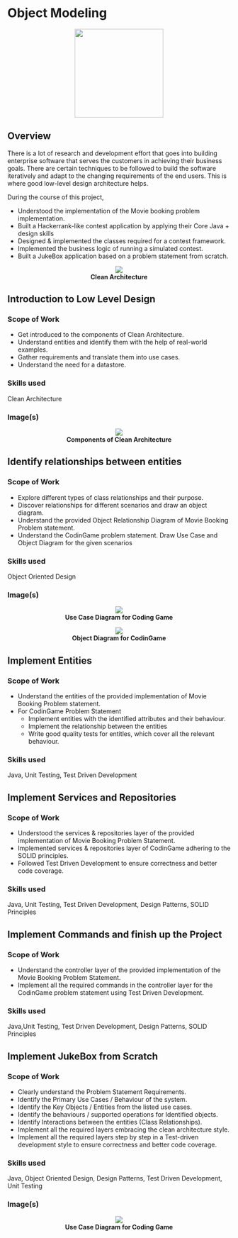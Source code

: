 # Object Modeling
<p align="center"> 
<img width="200" height="200" src="https://raw.githubusercontent.com/axitchandora/Personal-Stuff/main/Images/oops.png"> </br>

## Overview

There is a lot of research and development effort that goes into building enterprise software that serves the customers in achieving their business goals. There are certain techniques to be followed to build the software iteratively and adapt to the changing requirements of the end users. This is where good low-level design architecture helps.

During the course of this project,

-   Understood the implementation of the Movie booking problem implementation.
-   Built a Hackerrank-like contest application by applying their Core Java + design skills
-   Designed & implemented the classes required for a contest framework.
-   Implemented the business logic of running a simulated contest.
-   Built a JukeBox application based on a problem statement from scratch.
<p align="center"> 
<img src="https://raw.githubusercontent.com/axitchandora/Personal-Stuff/main/Images/Clean%20Architecture.png"> </br>
<b>Clean Architecture</b> </p>

## Introduction to Low Level Design

### Scope of Work

-   Get introduced to the components of Clean Architecture.
-   Understand entities and identify them with the help of real-world examples.
-   Gather requirements and translate them into use cases.
-   Understand the need for a datastore.

### Skills used

Clean Architecture

### Image(s)

<p align="center"> 
<img src="https://raw.githubusercontent.com/axitchandora/Personal-Stuff/main/Images/Components%20of%20Clean%20Architecture.png"> </br>
<b>Components of Clean Architecture</b> </p>


## Identify relationships between entities

### Scope of Work

-   Explore different types of class relationships and their purpose.
-   Discover relationships for different scenarios and draw an object diagram.
-   Understand the provided Object Relationship Diagram of Movie Booking Problem statement.
-   Understand the CodinGame problem statement. Draw Use Case and Object Diagram for the given scenarios

### Skills used

Object Oriented Design

### Image(s)

<p align="center"> 
<img src="https://raw.githubusercontent.com/axitchandora/Personal-Stuff/main/Images/Use%20Case%20Diagram%20for%20Coding%20Game.png"> </br>
<b>Use Case Diagram for Coding Game</b> </p>

<p align="center"> 
<img src="https://raw.githubusercontent.com/axitchandora/Personal-Stuff/main/Images/Object%20Diagram%20for%20CodinGame.png"> </br>
<b>Object Diagram for CodinGame</b> </p>

## Implement Entities

### Scope of Work

-   Understand the entities of the provided implementation of Movie Booking Problem statement.
-   For CodinGame Problem Statement
    -   Implement entities with the identified attributes and their behaviour.
    -   Implement the relationship between the entities
    -   Write good quality tests for entitles, which cover all the relevant behaviour.

### Skills used

Java, Unit Testing, Test Driven Development

## Implement Services and Repositories

### Scope of Work

-   Understood the services & repositories layer of the provided implementation of Movie Booking Problem Statement.
-   Implemented services & repositories layer of CodinGame adhering to the SOLID principles.
-   Followed Test Driven Development to ensure correctness and better code coverage.

### Skills used

Java, Unit Testing, Test Driven Development, Design Patterns, SOLID Principles

## Implement Commands and finish up the Project

### Scope of Work

-   Understand the controller layer of the provided implementation of the Movie Booking Problem Statement.
-   Implement all the required commands in the controller layer for the CodinGame problem statement using Test Driven Development.

### Skills used

Java,Unit Testing, Test Driven Development, Design Patterns, SOLID Principles

## Implement JukeBox from Scratch

### Scope of Work

-   Clearly understand the Problem Statement Requirements.
-   Identify the Primary Use Cases / Behaviour of the system.
-   Identify the Key Objects / Entities from the listed use cases.
-   Identify the behaviours / supported operations for Identified objects.
-   Identify Interactions between the entities (Class Relationships).
-   Implement all the required layers embracing the clean architecture style.
-   Implement all the required layers step by step in a Test-driven development style to ensure correctness and better code coverage.

### Skills used

Java, Object Oriented Design, Design Patterns, Test Driven Development, Unit Testing

### Image(s)

<p align="center"> 
<img src="https://raw.githubusercontent.com/axitchandora/Personal-Stuff/main/Images/JukeBox%20Conceptual%20Overview.png"> </br>
<b>Use Case Diagram for Coding Game</b> </p>
